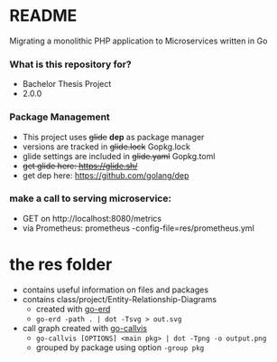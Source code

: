 # README #

Migrating a monolithic PHP application to Microservices written in Go

### What is this repository for? ###

* Bachelor Thesis Project
* 2.0.0

### Package Management
* This project uses ~~glide~~ **dep** as package manager
* versions are tracked in ~~glide.lock~~ Gopkg.lock
* glide settings are included in ~~glide.yaml~~ Gopkg.toml
* ~~get glide here: https://glide.sh/~~
* get dep here: https://github.com/golang/dep

### make a call to serving microservice:
- GET on http://localhost:8080/metrics
- via Prometheus: prometheus -config-file=res/prometheus.yml

# the res folder
- contains useful information on files and packages
- contains class/project/Entity-Relationship-Diagrams
    + created with [go-erd](https://github.com/gmarik/go-erd, "https://github.com/gmarik/go-erd")
    + ```go-erd -path . | dot -Tsvg > out.svg```
- call graph created with [go-callvis](https://github.com/TrueFurby/go-callvis,"https://github.com/TrueFurby/go-callvis")
    + ```go-callvis [OPTIONS] <main pkg> | dot -Tpng -o output.png```
    + grouped by package using option ```-group pkg```